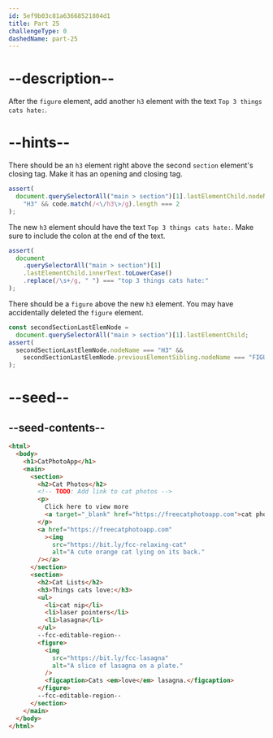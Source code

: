 ```yaml
---
id: 5ef9b03c81a63668521804d1
title: Part 25
challengeType: 0
dashedName: part-25
---
```


# --description--

After the `figure` element, add another `h3` element with the text `Top 3 things cats hate:`.

# --hints--

There should be an `h3` element right above the second `section` element's closing tag. Make it has an opening and closing tag.

```js
assert(
  document.querySelectorAll("main > section")[1].lastElementChild.nodeName ===
    "H3" && code.match(/<\/h3\>/g).length === 2
);
```

The new `h3` element should have the text `Top 3 things cats hate:`. Make sure to include the colon at the end of the text.

```js
assert(
  document
    .querySelectorAll("main > section")[1]
    .lastElementChild.innerText.toLowerCase()
    .replace(/\s+/g, " ") === "top 3 things cats hate:"
);
```

There should be a `figure` above the new `h3` element. You may have accidentally deleted the `figure` element.

```js
const secondSectionLastElemNode =
  document.querySelectorAll("main > section")[1].lastElementChild;
assert(
  secondSectionLastElemNode.nodeName === "H3" &&
    secondSectionLastElemNode.previousElementSibling.nodeName === "FIGURE"
);
```

# --seed--

## --seed-contents--

```html
<html>
  <body>
    <h1>CatPhotoApp</h1>
    <main>
      <section>
        <h2>Cat Photos</h2>
        <!-- TODO: Add link to cat photos -->
        <p>
          Click here to view more
          <a target="_blank" href="https://freecatphotoapp.com">cat photos</a>.
        </p>
        <a href="https://freecatphotoapp.com"
          ><img
            src="https://bit.ly/fcc-relaxing-cat"
            alt="A cute orange cat lying on its back."
        /></a>
      </section>
      <section>
        <h2>Cat Lists</h2>
        <h3>Things cats love:</h3>
        <ul>
          <li>cat nip</li>
          <li>laser pointers</li>
          <li>lasagna</li>
        </ul>
        --fcc-editable-region--
        <figure>
          <img
            src="https://bit.ly/fcc-lasagna"
            alt="A slice of lasagna on a plate."
          />
          <figcaption>Cats <em>love</em> lasagna.</figcaption>
        </figure>
        --fcc-editable-region--
      </section>
    </main>
  </body>
</html>
```
